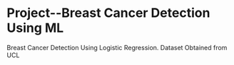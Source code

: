 # Project--Breast Cancer Detection Using ML
 Breast Cancer Detection Using Logistic Regression. Dataset Obtained from UCL

